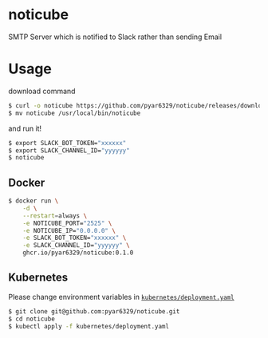 # noticube

SMTP Server which is notified to Slack rather than sending Email

# Usage

download command

```bash
$ curl -o noticube https://github.com/pyar6329/noticube/releases/download/0.1.0/noticube-Linux-x86_64
$ mv noticube /usr/local/bin/noticube
```

and run it!

```bash
$ export SLACK_BOT_TOKEN="xxxxxx"
$ export SLACK_CHANNEL_ID="yyyyyy"
$ noticube
```

## Docker

```bash
$ docker run \
    -d \
    --restart=always \
    -e NOTICUBE_PORT="2525" \
    -e NOTICUBE_IP="0.0.0.0" \
    -e SLACK_BOT_TOKEN="xxxxxx" \
    -e SLACK_CHANNEL_ID="yyyyyy" \
    ghcr.io/pyar6329/noticube:0.1.0
```

## Kubernetes

Please change environment variables in [`kubernetes/deployment.yaml`](https://github.com/pyar6329/noticube/blob/main/kubernetes/deployment.yaml#L27-L28)

```bash
$ git clone git@github.com:pyar6329/noticube.git
$ cd noticube
$ kubectl apply -f kubernetes/deployment.yaml
```
